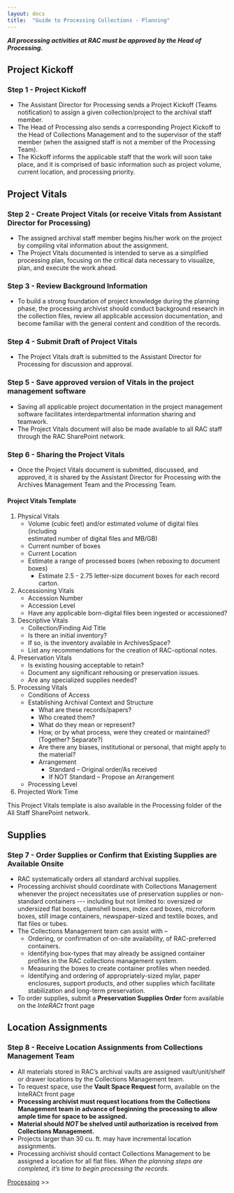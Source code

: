 ```yaml
---
layout: docs
title:  "Guide to Processing Collections - Planning"
---
```


**_All processing activities at RAC must be approved by the Head of Processing._**

## Project Kickoff
### Step 1 - Project Kickoff

- The Assistant Director for Processing sends a Project Kickoff (Teams notification) to assign a given collection/project to the archival staff member.
- The Head of Processing also sends a corresponding Project Kickoff to the Head of Collections Management and to the supervisor of the staff member (when the assigned staff is not a member of the Processing Team).
- The Kickoff informs the applicable staff that the work will soon take place, and it is comprised of basic information such as project volume, current location, and processing priority.

## Project Vitals

### Step 2 - Create Project Vitals (or receive Vitals from Assistant Director for Processing)

- The assigned archival staff member begins his/her work on the project by compiling vital information about the assignment.
- The Project Vitals documented is intended to serve as a simplified processing plan, focusing on the critical data necessary to visualize, plan, and execute the work ahead.

### Step 3 - Review Background Information

- To build a strong foundation of project knowledge during the planning phase, the processing archivist should conduct background research in the collection files, review all applicable accession documentation, and become familiar with the general content and condition of the records.

### Step 4 - Submit Draft of Project Vitals

- The Project Vitals draft is submitted to the Assistant Director for Processing for discussion and approval.

### Step 5 - Save approved version of Vitals in the project management software

- Saving all applicable project documentation in the project management software facilitates interdepartmental information sharing and teamwork.
- The Project Vitals document will also be made available to all RAC staff through the RAC SharePoint network.

### Step 6 - Sharing the Project Vitals

- Once the Project Vitals document is submitted, discussed, and approved, it is shared by the Assistant Director for Processing with the Archives Management Team and the Processing Team.

#### Project Vitals Template

1. Physical Vitals
    - Volume (cubic feet) and/or estimated volume of digital files (including     
        estimated number of digital files and MB/GB)
    - Current number of boxes
    - Current Location
    - Estimate a range of processed boxes (when reboxing to document boxes)
        - Estimate 2.5 - 2.75 letter-size document boxes for each record carton.
2.  Accessioning Vitals
    - Accession Number
    - Accession Level
    - Have any applicable born-digital files been ingested or accessioned?
3.  Descriptive Vitals
    - Collection/Finding Aid Title
    - Is there an initial inventory?
    - If so, is the inventory available in ArchivesSpace?
    - List any recommendations for the creation of RAC-optional notes.
4.  Preservation Vitals
    - Is existing housing acceptable to retain?
    - Document any significant rehousing or preservation issues.
    - Are any specialized supplies needed?
5.  Processing Vitals
    - Conditions of Access
    - Establishing Archival Context and Structure
        - What are these records/papers?
        - Who created them?
        - What do they mean or represent?
        - How, or by what process, were they created or maintained? (Together? Separate?)
        - Are there any biases, institutional or personal, that might apply to the material?
        - Arrangement
            - Standard – Original order/As received
            - If NOT Standard – Propose an Arrangement
    - Processing Level
6.  Projected Work Time

This Project Vitals template is also available in the Processing folder of the All Staff SharePoint network.

## Supplies

### Step 7 - Order Supplies or Confirm that Existing Supplies are Available Onsite

- RAC systematically orders all standard archival supplies.
- Processing archivist should coordinate with Collections Management whenever the project necessitates use of preservation supplies or non-standard containers --- including but not limited to: oversized or undersized flat boxes, clamshell boxes, index card boxes, microform boxes, still image containers, newspaper-sized and textile boxes, and flat files or tubes.
- The Collections Management team can assist with –
    - Ordering, or confirmation of on-site availability, of RAC-preferred containers.
    - Identifying box-types that may already be assigned container profiles in the RAC collections management system.
    - Measuring the boxes to create container profiles when needed.
    - Identifying and ordering of appropriately-sized mylar, paper enclosures, support products, and other supplies which facilitate stabilization and long-term preservation. 
- To order supplies, submit a **Preservation Supplies Order** form available on the *InteRACt* front page

## Location Assignments

### Step 8 - Receive Location Assignments from Collections Management Team

- All materials stored in RAC’s archival vaults are assigned vault/unit/shelf or drawer locations by the Collections Management team.
- To request space, use the **Vault Space Request** form, available on the InteRACt front page 
- **Processing archivist must request locations from the Collections Management team in advance of beginning the processing to allow ample time for space to be assigned.**
- **Material should _NOT_ be shelved until authorization is received from Collections Management.**
- Projects larger than 30 cu. ft. may have incremental location assignments.
- Processing archivist should contact Collections Management to be assigned a location for all flat files.
_When the planning steps are completed, it’s time to begin processing the records._

[Processing](/processing-manual/processing) >>
